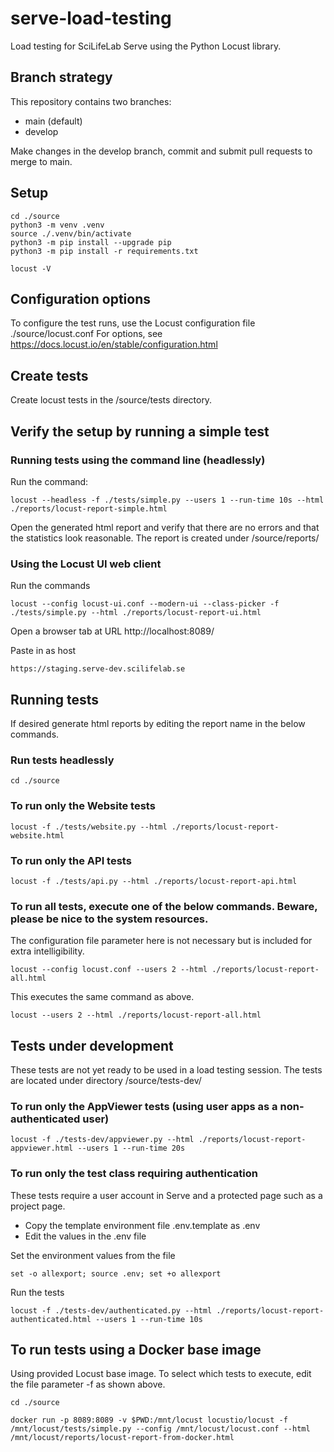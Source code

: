 # serve-load-testing
Load testing for SciLifeLab Serve using the Python Locust library.

## Branch strategy

This repository contains two branches:

- main (default)
- develop

Make changes in the develop branch, commit and submit pull requests to merge to main.

## Setup

    cd ./source
    python3 -m venv .venv
    source ./.venv/bin/activate
    python3 -m pip install --upgrade pip
    python3 -m pip install -r requirements.txt

    locust -V

## Configuration options

To configure the test runs, use the Locust configuration file ./source/locust.conf
For options, see https://docs.locust.io/en/stable/configuration.html

## Create tests

Create locust tests in the /source/tests directory.

## Verify the setup by running a simple test

### Running tests using the command line (headlessly)

Run the command:

    locust --headless -f ./tests/simple.py --users 1 --run-time 10s --html ./reports/locust-report-simple.html

Open the generated html report and verify that there are no errors and that the statistics look reasonable. The report is created under /source/reports/

### Using the Locust UI web client

Run the commands

    locust --config locust-ui.conf --modern-ui --class-picker -f ./tests/simple.py --html ./reports/locust-report-ui.html

Open a browser tab at URL http://localhost:8089/

Paste in as host

    https://staging.serve-dev.scilifelab.se

## Running tests

If desired generate html reports by editing the report name in the below commands.

### Run tests headlessly

    cd ./source

### To run only the Website tests

    locust -f ./tests/website.py --html ./reports/locust-report-website.html

### To run only the API tests

    locust -f ./tests/api.py --html ./reports/locust-report-api.html

### To run all tests, execute one of the below commands. Beware, please be nice to the system resources.

The configuration file parameter here is not necessary but is included for extra intelligibility.

    locust --config locust.conf --users 2 --html ./reports/locust-report-all.html

This executes the same command as above.

    locust --users 2 --html ./reports/locust-report-all.html


## Tests under development

These tests are not yet ready to be used in a load testing session.
The tests are located under directory /source/tests-dev/

### To run only the AppViewer tests (using user apps as a non-authenticated user)

    locust -f ./tests-dev/appviewer.py --html ./reports/locust-report-appviewer.html --users 1 --run-time 20s

### To run only the test class requiring authentication

These tests require a user account in Serve and a protected page such as a project page.

- Copy the template environment file .env.template as .env
- Edit the values in the .env file

Set the environment values from the file

    set -o allexport; source .env; set +o allexport

Run the tests

    locust -f ./tests-dev/authenticated.py --html ./reports/locust-report-authenticated.html --users 1 --run-time 10s


## To run tests using a Docker base image

Using provided Locust base image. To select which tests to execute, edit the file parameter -f as shown above.

    cd ./source

    docker run -p 8089:8089 -v $PWD:/mnt/locust locustio/locust -f /mnt/locust/tests/simple.py --config /mnt/locust/locust.conf --html /mnt/locust/reports/locust-report-from-docker.html
